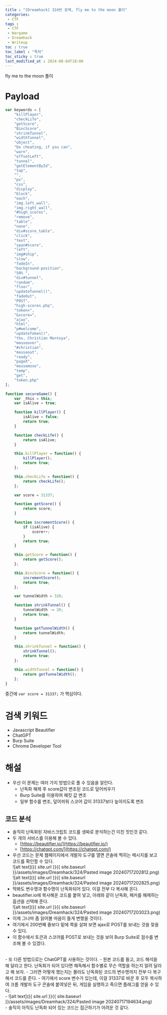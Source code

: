 ```yaml
---
title : "[Dreamhack] 324번 문제, fly me to the moon 풀이"
categories:
 - CTF
tags :
 - CTF
 - Wargame
 - Dreamhack
 - Writeup
toc : true
toc_label : "목차"
toc_sticky : true
last_modified_at : 2024-08-04T18:00
---
```


fly me to the moon 풀이

# Payload
```javascript
var keywords = [
    "killPlayer", 
    "checkLife", 
    "getScore", 
    "BincScore", 
    "shrinkTunnel", 
    "widthTunnel", 
    "object", 
    "Do cheating, if you can", 
    "warn", 
    "offsetLeft", 
    "tunnel", 
    "getElementById", 
    "top", 
    "", 
    "px", 
    "css", 
    "display", 
    "block", 
    "each", 
    "img.left_wall", 
    "img.right_wall", 
    "#high_scores", 
    "remove", 
    "table", 
    "none", 
    "div#score_table", 
    "click", 
    "text", 
    "span#score", 
    "left", 
    "img#ship", 
    "slow", 
    "fadeIn", 
    "background-position", 
    "50% ", 
    "div#tunnel", 
    "random", 
    "floor", 
    "updateTunnel()", 
    "fadeOut", 
    "POST", 
    "high-scores.php", 
    "token=", 
    "&score=", 
    "ajax", 
    "html", 
    "p#welcome", 
    "updateToken()", 
    "thx, Christian Montoya", 
    "mouseover", 
    "#christian", 
    "mouseout", 
    "ready", 
    "pageX", 
    "mousemove", 
    "temp", 
    "get", 
    "token.php"
];

function secureGame() {
    var _this = this;
    var isAlive = true;

    function killPlayer() {
        isAlive = false;
        return true;
    }

    function checkLife() {
        return isAlive;
    }

    this.killPlayer = function() {
        killPlayer();
        return true;
    };

    this.checkLife = function() {
        return checkLife();
    };

    var score = 31337;

    function getScore() {
        return score;
    }

    function incrementScore() {
        if (isAlive) {
            score++;
        }
        return true;
    }

    this.getScore = function() {
        return getScore();
    };

    this.BincScore = function() {
        incrementScore();
        return true;
    };

    var tunnelWidth = 320;

    function shrinkTunnel() {
        tunnelWidth -= 20;
        return true;
    }

    function getTunnelWidth() {
        return tunnelWidth;
    }

    this.shrinkTunnel = function() {
        shrinkTunnel();
        return true;
    };

    this.widthTunnel = function() {
        return getTunnelWidth();
    };
}
```
중간에 `var score = 31337;` 가 핵심이다.

# 검색 키워드
- Javascript Beautifier
- ChatGPT
- Burp Suite
- Chrome Developer Tool

# 해설
- 우선 이 문제는 여러 가지 방법으로 풀 수 있음을 알린다.
	- 난독화 해제 후 score값이 변조된 코드로 덮어씌우기
	- Burp Suite를 이용하여 패킷 값 변조
	- 일부 함수를 변조, 덮어씌워 스코어 값이 31337보다 높아지도록 변조

## 코드 분석
- 솔직히 난독화된 자바스크립트 코드를 생짜로 분석하는건 미친 짓인것 같다.
- 두 개의 서비스를 이용해 볼 수 있다.
	- [https://beautifier.io/](https://beautifier.io/)
	- [https://chatgpt.com/](https://chatgpt.com/)
- 우선 코드는 문제 웹페이지에서 개발자 도구를 열면 콘솔에 찍히는 메시지를 보고 코드를 확인할 수 있다.<br>
![alt text]({{ site.url }}{{ site.baseurl }}/assets/images/Dreamhack/324/Pasted image 20240717202812.png)<br>
![alt text]({{ site.url }}{{ site.baseurl }}/assets/images/Dreamhack/324/Pasted image 20240717202825.png)
- 딱봐도 변수명과 함수명이 난독화되어 있다. 이걸 전부 다 복사해 온다.
- beautifier.io에 복사해온 코드를 붙여 넣고, 아래와 같이 난독화, 패커를 해제하는 옵션을 선택해 준다.<br>
![alt text]({{ site.url }}{{ site.baseurl }}/assets/images/Dreamhack/324/Pasted image 20240717203023.png)
- 이제 그나마 좀 읽어볼 마음이 들게 변했을 것이다.
- 여기에서 200번째 줄보다 밑에 쪽을 살펴 보면 ajax로 POST를 보내는 것을 찾을 수 있다.
- 이 함수에서 토큰과 스코어를 POST로 보내는 것을 보아 Burp Suite로 점수를 변조해 볼 수 있겠다.
<br>
- 또 다른 방법으로는 ChatGPT를 사용하는 것이다.
- 원본 코드를 들고, 코드 해석을 해 달라고 한다. 난독화가 되어 있다면 해독해서 함수별로 무슨 역할을 하는지 알려 달라고 해 보자.
- 그러면 어떻게 했는지는 몰라도 난독화된 코드의 변수명까지 전부 다 복구해서 코드를 준다.
- 여기에서 score 변수가 있는데, 이걸 31337로 바꾼 후 모두 복사하여 크롬 개발자 도구 콘솔에 붙여넣은 뒤, 게임을 실행하고 죽으면 플래그를 얻을 수 있다.<br>
- ![alt text]({{ site.url }}{{ site.baseurl }}/assets/images/Dreamhack/324/Pasted image 20240717194634.png)
<br>
- 솔직히 아직도 난독화 되어 있는 코드는 접근하기가 어려운 것 같다.
